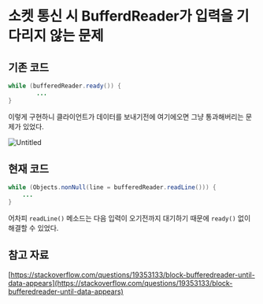 # 소켓 통신 시 BufferdReader가 입력을 기다리지 않는 문제

## 기존 코드

```java
while (bufferedReader.ready()) {
		...
}
```

이렇게 구현하니 클라이언트가 데이터를 보내기전에 여기에오면 그냥 통과해버리는 문제가 있었다. 

![Untitled](%E1%84%89%E1%85%A9%E1%84%8F%E1%85%A6%E1%86%BA%20%E1%84%90%E1%85%A9%E1%86%BC%E1%84%89%E1%85%B5%E1%86%AB%20%E1%84%89%E1%85%B5%20BufferdReader%E1%84%80%E1%85%A1%20%E1%84%8B%E1%85%B5%E1%86%B8%E1%84%85%E1%85%A7%E1%86%A8%E1%84%8B%E1%85%B3%E1%86%AF%20%E1%84%80%E1%85%B5%E1%84%83%E1%85%A1%E1%84%85%E1%85%B5%E1%84%8C%E1%85%B5%208ad5248396344ca690796db466abc818/Untitled.png)

## 현재 코드

```java
while (Objects.nonNull(line = bufferedReader.readLine())) {
    ...
}
```

어차피 `readLine()` 메소드는 다음 입력이 오기전까지 대기하기 때문에 `ready()` 없이 해결할 수 있었다.

## 참고 자료

[https://stackoverflow.com/questions/19353133/block-bufferedreader-until-data-appears](https://stackoverflow.com/questions/19353133/block-bufferedreader-until-data-appears)